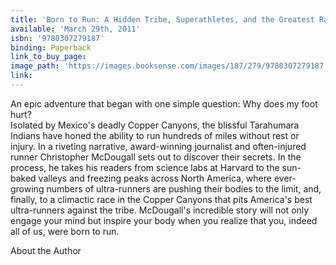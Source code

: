 ```yaml
---
title: 'Born to Run: A Hidden Tribe, Superathletes, and the Greatest Race the World Has Never Seen'
available: 'March 29th, 2011'
isbn: '9780307279187'
binding: Paperback
link_to_buy_page:
image_path: 'https://images.booksense.com/images/187/279/9780307279187.jpg'
link:
---
```



An epic adventure that began with one simple question: Why does my foot hurt?
<br>Isolated by Mexico's deadly Copper Canyons, the blissful Tarahumara Indians have honed the ability to run hundreds of miles without rest or injury. In a riveting narrative, award-winning journalist and often-injured runner Christopher McDougall sets out to discover their secrets. In the process, he takes his readers from science labs at Harvard to the sun-baked valleys and freezing peaks across North America, where ever-growing numbers of ultra-runners are pushing their bodies to the limit, and, finally, to a climactic race in the Copper Canyons that pits America's best ultra-runners against the tribe. McDougall's incredible story will not only engage your mind but inspire your body when you realize that you, indeed all of us, were born to run.

About the Author